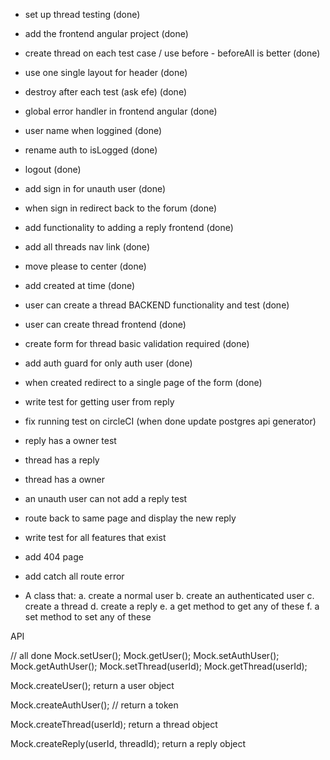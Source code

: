 - set up thread testing (done)
- add the frontend angular project (done)
- create thread on each test case / use before - beforeAll is better (done)
- use one single layout for header (done)
- destroy after each test (ask efe) (done)
- global error handler in frontend angular (done)
- user name when loggined (done)
- rename auth to isLogged (done)
- logout (done)
- add sign in for unauth user (done)
- when sign in redirect back to the forum (done)
- add functionality to adding a reply frontend (done)
- add all threads nav link (done)
- move please to center (done)
- add created at time (done)
- user can create a thread BACKEND functionality and test (done)
- user can create thread frontend (done)
- create form for thread basic validation required (done)
- add auth guard for only auth user (done)
- when created redirect to a single page of the form (done)


- write test for getting user from reply
- fix running test on circleCI (when done update postgres api generator)
- reply has a owner test
- thread has a reply
- thread has a owner
- an unauth user can not add a reply test
- route back to same page and display the new reply

- write test for all features that exist
- add 404 page
- add catch all route error

- A class that:
a. create a normal user
b. create an authenticated user
c. create a thread
d. create a reply
e. a get method to get any of these
f. a set method to set any of these

API

// all done
Mock.setUser(); Mock.getUser();
Mock.setAuthUser(); Mock.getAuthUser();
Mock.setThread(userId); Mock.getThread(userId);

Mock.createUser(); return a user object

Mock.createAuthUser(); // return a token

Mock.createThread(userId); return a thread object

Mock.createReply(userId, threadId); return a reply object